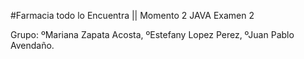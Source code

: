 #Farmacia todo lo Encuentra || Momento 2 JAVA Examen 2


Grupo: ºMariana Zapata Acosta, ºEstefany Lopez Perez, ºJuan Pablo Avendaño.
